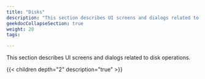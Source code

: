 ```yaml
---
title: "Disks"
description: "This section describes UI screens and dialogs related to disk operations."
geekdocCollapseSection: true
weight: 20
tags:

---
```


This section describes UI screens and dialogs related to disk operations.

{{< children depth="2" description="true" >}}